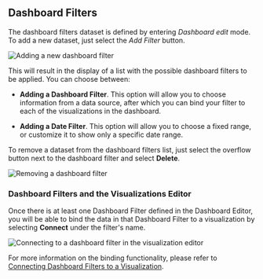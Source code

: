 ## Dashboard Filters

The dashboard filters dataset is defined by entering *Dashboard edit*
mode. To add a new dataset, just select the *Add Filter* button.

<img src="images/add-new-dashboard-filter.png" alt="Adding a new dashboard filter" class="responsive-img"/>

This will result in the display of a list with the possible dashboard
filters to be applied. You can choose between:

  - **Adding a Dashboard Filter**. This option will allow you to choose
    information from a data source, after which you can bind your filter
    to each of the visualizations in the dashboard.

  - **Adding a Date Filter**. This option will allow you to choose a
    fixed range, or customize it to show only a specific date range.

To remove a dataset from the dashboard filters list, just select the
overflow button next to the dashboard filter and select **Delete**.

<img src="images/remove-dashboard-filter.png" alt="Removing a dashboard filter" class="responsive-img"/>

### Dashboard Filters and the Visualizations Editor

Once there is at least one Dashboard Filter defined in the Dashboard
Editor, you will be able to bind the data in that Dashboard Filter to a
visualization by selecting **Connect** under the filter's name.

<img src="images/connect-dashboard-filter-visualization-editor.png" alt="Connecting to a dashboard filter in the visualization editor" class="responsive-img"/>

For more information on the binding functionality, please refer to
[Connecting Dashboard Filters to a Visualization](connecting-dashboard-filters-visualization.md).
